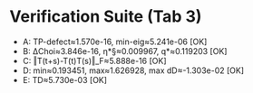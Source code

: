 # Verification Suite (Tab 3)
- A: TP-defect≈1.570e-16, min-eig≈5.241e-06 [OK]
- B: ΔChoi≈3.846e-16, η*§≈0.009967, q*≈0.119203 [OK]
- C: ‖T(t+s)-T(t)T(s)‖_F≈5.888e-16 [OK]
- D: min≈0.193451, max≈1.626928, max dD≈-1.303e-02 [OK]
- E: TD≈5.730e-03 [OK]
